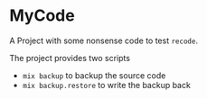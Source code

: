 # MyCode

A Project with some nonsense code to test `recode`.

The project provides two scripts
- `mix backup` to backup the source code
- `mix backup.restore` to write the backup back
